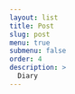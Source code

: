 ```yaml
---
layout: list
title: Post
slug: post
menu: true
submenu: false
order: 4
description: >
  Diary
---
```

